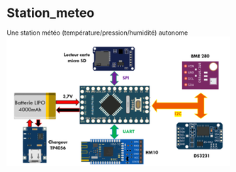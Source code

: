 # Station_meteo
Une station météo (température/pression/humidité) autonome
![Station météo](Images/Schemafct.PNG)
